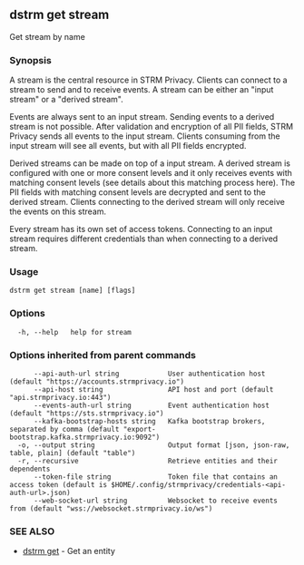 ## dstrm get stream

Get stream by name

### Synopsis

A stream is the central resource in STRM Privacy. Clients can connect to
a stream to send and to receive events. A stream can be either an "input
stream" or a "derived stream".

Events are always sent to an input stream. Sending events to a derived
stream is not possible. After validation and encryption of all PII
fields, STRM Privacy sends all events to the input stream. Clients
consuming from the input stream will see all events, but with all PII
fields encrypted.

Derived streams can be made on top of a input stream. A derived stream
is configured with one or more consent levels and it only receives
events with matching consent levels (see details about this matching
process here). The PII fields with matching consent levels are decrypted
and sent to the derived stream. Clients connecting to the derived stream
will only receive the events on this stream.

Every stream has its own set of access tokens. Connecting to an input
stream requires different credentials than when connecting to a derived
stream.

### Usage

```
dstrm get stream [name] [flags]
```

### Options

```
  -h, --help   help for stream
```

### Options inherited from parent commands

```
      --api-auth-url string            User authentication host (default "https://accounts.strmprivacy.io")
      --api-host string                API host and port (default "api.strmprivacy.io:443")
      --events-auth-url string         Event authentication host (default "https://sts.strmprivacy.io")
      --kafka-bootstrap-hosts string   Kafka bootstrap brokers, separated by comma (default "export-bootstrap.kafka.strmprivacy.io:9092")
  -o, --output string                  Output format [json, json-raw, table, plain] (default "table")
  -r, --recursive                      Retrieve entities and their dependents
      --token-file string              Token file that contains an access token (default is $HOME/.config/strmprivacy/credentials-<api-auth-url>.json)
      --web-socket-url string          Websocket to receive events from (default "wss://websocket.strmprivacy.io/ws")
```

### SEE ALSO

* [dstrm get](dstrm_get.md)	 - Get an entity

